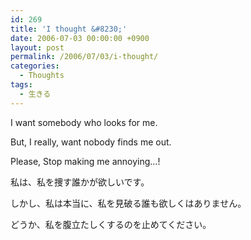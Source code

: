 ```yaml
---
id: 269
title: 'I thought &#8230;'
date: 2006-07-03 00:00:00 +0900
layout: post
permalink: /2006/07/03/i-thought/
categories:
  - Thoughts
tags:
  - 生きる
---
```

I want somebody who looks for me.
  
But, I really, want nobody finds me out.

Please, Stop making me annoying&#8230;!

私は、私を捜す誰かが欲しいです。
  
しかし、私は本当に、私を見破る誰も欲しくはありません。

どうか、私を腹立たしくするのを止めてください。
